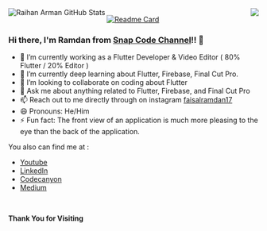<a href="https://www.youtube.com/@WithSnapCode?sub_confirmation=1" target="blink">
  <div>
<img align="right" src="https://github-readme-stats.vercel.app/api/top-langs/?username=faisalramdan17&title_color=ffffff&text_color=c9cacc&icon_color=2bbc8a&bg_color=454545" />

<img align="left" src="https://github-readme-stats.vercel.app/api?username=faisalramdan17&show_icons=true&line_height=27&count_private=true&title_color=ffffff&text_color=c9cacc&icon_color=2bbc8a&bg_color=454545" alt="Raihan Arman GitHub Stats" />
  </div>
<a/>

[![Readme Card](https://github-readme-stats.vercel.app/api/pin/?username=faisalramdan17&repo=car_rental_lite&show_owner=true)](https://github.com/faisalramdan17/car_rental_lite)


### Hi there, I'm Ramdan from [Snap Code Channel](https://www.youtube.com/@WithSnapCode?sub_confirmation=1)!! 👋

- 🔭 I’m currently working as a Flutter Developer & Video Editor ( 80% Flutter / 20% Editor )
- 🌱 I’m currently deep learning about Flutter, Firebase, Final Cut Pro.
- 👯 I’m looking to collaborate on coding about Flutter
- 💬 Ask me about anything related to Flutter, Firebase, and Final Cut Pro
- 📫 Reach out to me directly through on instagram [faisalramdan17](https://www.instagram.com/faisalramdan17)
- 😄 Pronouns: He/Him
- ⚡ Fun fact: The front view of an application is much more pleasing to the eye than the back of the application.

You also can find me at :
- [Youtube](https://www.youtube.com/@WithSnapCode?sub_confirmation=1) 
- [LinkedIn](https://www.linkedin.com/in/faisalramdan17) 
- [Codecanyon](https://codecanyon.net/user/codingyourlife/portfolio) 
- [Medium](codingyourlife.medium.com)

<br/>

<!-- contribs

Projects reviews that I touch with my cold hands 😄 :
- [Bicaraprint](http://phplaravel-478346-1675448.cloudwaysapps.com/) ( HOLD )
- [SREA](http://phplaravel-478346-1761094.cloudwaysapps.com/) ( Finish )
- [Cryptown](http://phplaravel-478346-1761820.cloudwaysapps.com/) ( Finish )
- Kugelmans [Before](https://www.kugelmans.com/) - [After](http://phplaravel-478346-1938053.cloudwaysapps.com/) ( Finish )
- Apotekmart [Before](http://www.apotekmart.com/) - [After](http://phplaravel-478346-1938053.cloudwaysapps.com/) ( Ongoing ) -->



<b>Thank You for Visiting</b>

<!--
[![Readme Card](https://github-readme-stats.vercel.app/api/pin/?username=faisalramdan17&repo=car_rental_lite&show_owner=true)](https://github.com/faisalramdan17/car_rental_lite)
&nbsp; &nbsp; &nbsp; &nbsp; &nbsp; &nbsp; &nbsp; &nbsp; [![Top Langs](https://github-readme-stats.vercel.app/api/top-langs/?username=faisalramdan17&hide=html,css,blade&langs_count=6&layout=compact&theme=graywhite&bg_color=#161b22,#0c0f13)](https://www.youtube.com/CodingYourLife?sub_confirmation=1)
**faisalramdan17/welcome** is a ✨ _special_ ✨ repository because its `README.md` (this file) appears on your GitHub profile.
Here are some ideas to get you started:
- 🤔 I’m looking for help with building an frontend using Tailwind CSS
-->
